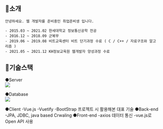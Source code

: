 
## 👋소개
```
안녕하세요. 웹 개발자를 준비중인 취업준비생 입니다.

- 2015.03 ~ 2021.02 한세대학교 정보통신공학 전공
- 2016.12 ~ 2018.09 군복무
- 2019.06 ~ 2019.08 비트교육센터 비트 단기과정 수료 ( C / C++ / 자료구조와 알고리즘 )
- 2021.05 ~ 2021.12 KH정보교육원 웹개발자 양성과정 수료 
```

## 📓기술스택
●Server<br/> 
 <img src="https://img.shields.io/badge/SpringBoot-6DB33F?style=flat-square&logo=SpringBoot&logoColor=white"/>

●Database<br/> 
 <img src="https://img.shields.io/badge/MySQL-6DB33F?style=flat-square&logo=MySQL&logoColor=white"/>
 
●Client
 -Vue.js
 -Vuetify
 -BootStrap
프로젝트 시
활용해본
대표 기술
●Back-end
 -JPA, JDBC, java based Crwaling
●Front-end
 -axios 데이터 통신
 -vue.js로 Open API 사용
